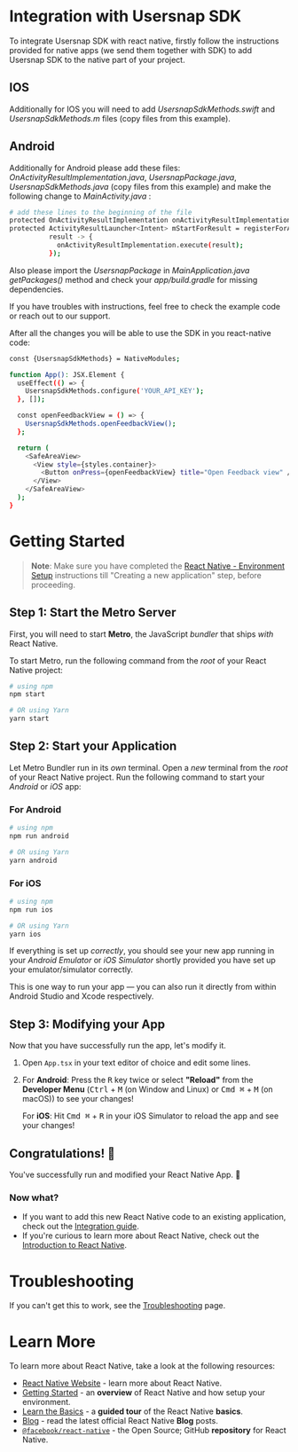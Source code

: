 # Integration with Usersnap SDK

To integrate Usersnap SDK with react native, firstly follow the instructions provided for native apps (we send them together with SDK) to add Usersnap SDK to the native part of your project.

## IOS

Additionally for IOS you will need to add _UsersnapSdkMethods.swift_ and _UsersnapSdkMethods.m_ files (copy files from this example).

## Android

Additionally for Android please add these files: _OnActivityResultImplementation.java_, _UsersnapPackage.java_, _UsersnapSdkMethods.java_ (copy files from this example) and make the following change to _MainActivity.java_ :

```bash
# add these lines to the beginning of the file
protected OnActivityResultImplementation onActivityResultImplementation = null;
protected ActivityResultLauncher<Intent> mStartForResult = registerForActivityResult(new ActivityResultContracts.StartActivityForResult(),
          result -> {
            onActivityResultImplementation.execute(result);
          });
```

Also please import the _UsersnapPackage_ in _MainApplication.java_ _getPackages()_ method and check your _app/build.gradle_ for missing dependencies.

If you have troubles with instructions, feel free to check the example code or reach out to our support.

After all the changes you will be able to use the SDK in you react-native code:

```bash
const {UsersnapSdkMethods} = NativeModules;

function App(): JSX.Element {
  useEffect(() => {
    UsersnapSdkMethods.configure('YOUR_API_KEY');
  }, []);

  const openFeedbackView = () => {
    UsersnapSdkMethods.openFeedbackView();
  };

  return (
    <SafeAreaView>
      <View style={styles.container}>
        <Button onPress={openFeedbackView} title="Open Feedback view" />
      </View>
    </SafeAreaView>
  );
}
```

# Getting Started

> **Note**: Make sure you have completed the [React Native - Environment Setup](https://reactnative.dev/docs/environment-setup) instructions till "Creating a new application" step, before proceeding.

## Step 1: Start the Metro Server

First, you will need to start **Metro**, the JavaScript _bundler_ that ships _with_ React Native.

To start Metro, run the following command from the _root_ of your React Native project:

```bash
# using npm
npm start

# OR using Yarn
yarn start
```

## Step 2: Start your Application

Let Metro Bundler run in its _own_ terminal. Open a _new_ terminal from the _root_ of your React Native project. Run the following command to start your _Android_ or _iOS_ app:

### For Android

```bash
# using npm
npm run android

# OR using Yarn
yarn android
```

### For iOS

```bash
# using npm
npm run ios

# OR using Yarn
yarn ios
```

If everything is set up _correctly_, you should see your new app running in your _Android Emulator_ or _iOS Simulator_ shortly provided you have set up your emulator/simulator correctly.

This is one way to run your app — you can also run it directly from within Android Studio and Xcode respectively.

## Step 3: Modifying your App

Now that you have successfully run the app, let's modify it.

1. Open `App.tsx` in your text editor of choice and edit some lines.
2. For **Android**: Press the <kbd>R</kbd> key twice or select **"Reload"** from the **Developer Menu** (<kbd>Ctrl</kbd> + <kbd>M</kbd> (on Window and Linux) or <kbd>Cmd ⌘</kbd> + <kbd>M</kbd> (on macOS)) to see your changes!

   For **iOS**: Hit <kbd>Cmd ⌘</kbd> + <kbd>R</kbd> in your iOS Simulator to reload the app and see your changes!

## Congratulations! :tada:

You've successfully run and modified your React Native App. :partying_face:

### Now what?

- If you want to add this new React Native code to an existing application, check out the [Integration guide](https://reactnative.dev/docs/integration-with-existing-apps).
- If you're curious to learn more about React Native, check out the [Introduction to React Native](https://reactnative.dev/docs/getting-started).

# Troubleshooting

If you can't get this to work, see the [Troubleshooting](https://reactnative.dev/docs/troubleshooting) page.

# Learn More

To learn more about React Native, take a look at the following resources:

- [React Native Website](https://reactnative.dev) - learn more about React Native.
- [Getting Started](https://reactnative.dev/docs/environment-setup) - an **overview** of React Native and how setup your environment.
- [Learn the Basics](https://reactnative.dev/docs/getting-started) - a **guided tour** of the React Native **basics**.
- [Blog](https://reactnative.dev/blog) - read the latest official React Native **Blog** posts.
- [`@facebook/react-native`](https://github.com/facebook/react-native) - the Open Source; GitHub **repository** for React Native.
